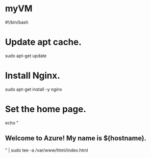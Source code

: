 # myVM
#!/bin/bash

# Update apt cache.
sudo apt-get update

# Install Nginx.
sudo apt-get install -y nginx

# Set the home page.
echo "<html><body><h2>Welcome to Azure! My name is $(hostname).</h2></body></html>" | sudo tee -a /var/www/html/index.html
